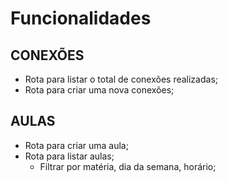 # Funcionalidades

## CONEXÕES

- Rota para listar o total de conexões realizadas;
- Rota para criar uma nova conexões;

## AULAS

- Rota para criar uma aula;
- Rota para listar aulas;
    - Filtrar por matéria, dia da semana, horário;


